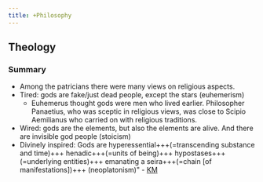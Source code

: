 ```yaml
---
title: +Philosophy
---
```


## Theology
### Summary
- Among the patricians there were many views on religious aspects.
- Tired: gods are fake/just dead people, except the stars (euhemerism)
  - Euhemerus thought gods were men who lived earlier. Philosopher Panaetius, who was sceptic in religious views, was close to Scipio Aemilianus who carried on with religious traditions.
- Wired: gods are the elements, but also the elements are alive. And there are invisible god people (stoicism)
- Divinely inspired: Gods are hyperessential+++(=transcending substance and time)+++ henadic+++(=units of being)+++ hypostases+++(=underlying entities)+++ emanating a seira+++(=chain [of manifestations])+++ (neoplatonism)" - [KM](https://twitter.com/KaraMartiana/status/1077528569365049345)
